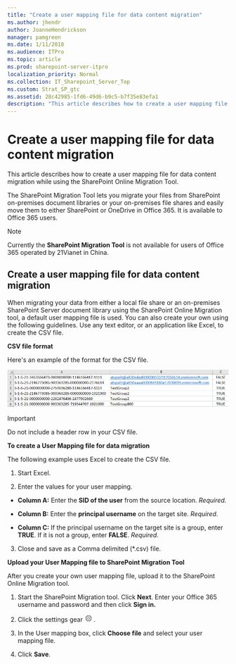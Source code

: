 ```yaml
---
title: "Create a user mapping file for data content migration"
ms.author: jhendr
author: JoanneHendrickson
manager: pamgreen
ms.date: 1/11/2018
ms.audience: ITPro
ms.topic: article
ms.prod: sharepoint-server-itpro
localization_priority: Normal
ms.collection: IT_Sharepoint_Server_Top
ms.custom: Strat_SP_gtc
ms.assetid: 28c42985-1fd6-49d6-b9c5-b7f35e83efa1
description: "This article describes how to create a user mapping file for data content migration while using the SharePoint Online Migration Tool."
---
```


# Create a user mapping file for data content migration

This article describes how to create a user mapping file for data content migration while using the SharePoint Online Migration Tool.
  
The SharePoint Migration Tool lets you migrate your files from SharePoint on-premises document libraries or your on-premises file shares and easily move them to either SharePoint or OneDrive in Office 365. It is available to Office 365 users.
  
> [!NOTE]
>  Currently the **SharePoint Migration Tool** is not available for users of Office 365 operated by 21Vianet in China. 
  
## Create a user mapping file for data content migration

When migrating your data from either a local file share or an on-premises SharePoint Server document library using the SharePoint Online Migration tool, a default user mapping file is used. You can also create your own using the following guidelines. Use any text editor, or an application like Excel, to create the CSV file.
  
 **CSV file format**
  
Here's an example of the format for the CSV file.
  
![User mapping file for data content migration](../media/7ff2f07d-7e67-4834-974b-34651cc5e79f.jpg)
  
> [!IMPORTANT]
> Do not include a header row in your CSV file. 
  
 **To create a User Mapping file for data migration**
  
The following example uses Excel to create the CSV file.
  
1. Start Excel.
    
2. Enter the values for your user mapping.
    
  - **Column A:** Enter the **SID of the user** from the source location.  *Required.* 
    
  - **Column B:** Enter the **principal username** on the target site.  *Required.* 
    
  - **Column C:** If the principal username on the target site is a group, enter **TRUE**. If it is not a group, enter **FALSE**.  *Required.* 
    
3. Close and save as a Comma delimited (\*.csv) file.
    
 **Upload your User Mapping file to SharePoint Migration Tool**
  
After you create your own user mapping file, upload it to the SharePoint Online Migration tool.
  
1. Start the SharePoint Migration tool. Click **Next**. Enter your Office 365 username and password and then click **Sign in.**
    
2. Click the settings gear ![Settings for SPO Migration tool](../media/bcec6d42-d9c4-4164-a8a3-456ca0eb6847.jpg) . 
    
3. In the User mapping box, click **Choose file** and select your user mapping file. 
    
4. Click **Save**.
    

